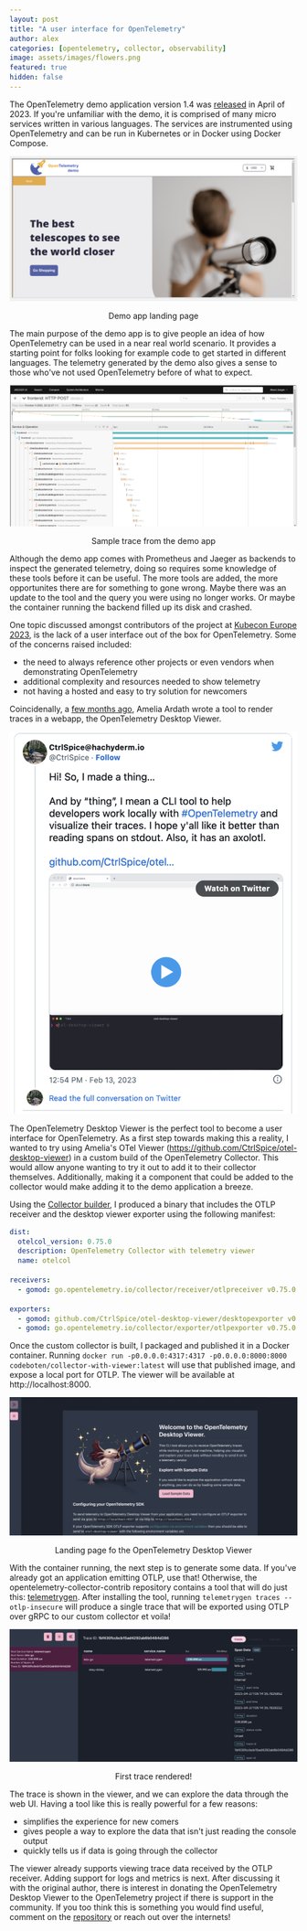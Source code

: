 ```yaml
---
layout: post
title: "A user interface for OpenTelemetry"
author: alex
categories: [opentelemetry, collector, observability]
image: assets/images/flowers.png
featured: true
hidden: false
---
```


The OpenTelemetry demo application version 1.4 was [released](https://opentelemetry.io/blog/2023/demo-birthday/) in April of 2023. If you're unfamiliar with the demo, it is comprised of many micro services written in various languages. The services are instrumented using OpenTelemetry and can be run in Kubernetes or in Docker using Docker Compose.

![demo-landing-page](/assets/images/demo-1.png)
<center>Demo app landing page</center>

The main purpose of the demo app is to give people an idea of how OpenTelemetry can be used in a near real world scenario. It provides a starting point for folks looking for example code to get started in different languages. The telemetry generated by the demo also gives a sense to those who've not used OpenTelemetry before of what to expect.

![example-trace](/assets/images/demo-2.png)
<center>Sample trace from the demo app</center>

Although the demo app comes with Prometheus and Jaeger as backends to inspect the generated telemetry, doing so requires some knowledge of these tools before it can be useful. The more tools are added, the more opportunites there are for something to gone wrong. Maybe there was an update to the tool and the query you were using no longer works. Or maybe the container running the backend filled up its disk and crashed.

One topic discussed amongst contributors of the project at [Kubecon Europe 2023](https://events.linuxfoundation.org/kubecon-cloudnativecon-europe/), is the lack of a user interface out of the box for OpenTelemetry. Some of the concerns raised included:

* the need to always reference other projects or even vendors when demonstrating OpenTelemetry
* additional complexity and resources needed to show telemetry
* not having a hosted and easy to try solution for newcomers

Coincidenally, a [few months ago](https://twitter.com/CtrlSpice/status/1625237117055143936), Amelia Ardath wrote a tool to render traces in a webapp, the OpenTelemetry Desktop Viewer.

![demo-landing-page](/assets/images/demo-3.png)

The OpenTelemetry Desktop Viewer is the perfect tool to become a user interface for OpenTelemetry. As a first step towards making this a reality, I wanted to try using Amelia's OTel Viewer (https://github.com/CtrlSpice/otel-desktop-viewer) in a custom build of the OpenTelemetry Collector. This would allow anyone wanting to try it out to add it to their collector themselves. Additionally, making it a component that could be added to the collector would make adding it to the demo application a breeze.

Using the [Collector builder](https://opentelemetry.io/docs/collector/custom-collector/), I produced a binary that includes the OTLP receiver and the desktop viewer exporter using the following manifest:

```yaml
dist:
  otelcol_version: 0.75.0
  description: OpenTelemetry Collector with telemetry viewer
  name: otelcol

receivers:
  - gomod: go.opentelemetry.io/collector/receiver/otlpreceiver v0.75.0

exporters:
  - gomod: github.com/CtrlSpice/otel-desktop-viewer/desktopexporter v0.0.0-20230427050052-c878f5ca8151
  - gomod: go.opentelemetry.io/collector/exporter/otlpexporter v0.75.0
```

Once the custom collector is built, I packaged and published it in a Docker container. Running `docker run -p0.0.0.0:4317:4317 -p0.0.0.0:8000:8000  codeboten/collector-with-viewer:latest` will use that published image, and expose a local port for OTLP. The viewer will be available at http://localhost:8000.

![viewer-landing-page](/assets/images/demo-4.png)
<center>Landing page fo the OpenTelemetry Desktop Viewer</center>

With the container running, the next step is to generate some data. If you've already got an application emitting OTLP, use that! Otherwise, the opentelemetry-collector-contrib repository contains a tool that will do just this: [telemetrygen](https://github.com/open-telemetry/opentelemetry-collector-contrib/tree/main/cmd/telemetrygen). After installing the tool, running `telemetrygen traces --otlp-insecure` will produce a single trace that will be exported using OTLP over gRPC to our custom collector et voila!

![viewer-with-telemetry](/assets/images/demo-5.png)
<center>First trace rendered!</center>

The trace is shown in the viewer, and we can explore the data through the web UI. Having a tool like this is really powerful for a few reasons:

* simplifies the experience for new comers
* gives people a way to explore the data that isn't just reading the console output
* quickly tells us if data is going through the collector

The viewer already supports viewing trace data received by the OTLP receiver. Adding support for logs and metrics is next. After discussing it with the original author, there is interest in donating the OpenTelemetry Desktop Viewer to the OpenTelemetry project if there is support in the community. If you too think this is something you would find useful, comment on the [repository](https://github.com/CtrlSpice/otel-desktop-viewer) or reach out over the internets!
